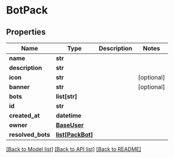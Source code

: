 # BotPack

## Properties
Name | Type | Description | Notes
------------ | ------------- | ------------- | -------------
**name** | **str** |  | 
**description** | **str** |  | 
**icon** | **str** |  | [optional] 
**banner** | **str** |  | [optional] 
**bots** | **list[str]** |  | 
**id** | **str** |  | 
**created_at** | **datetime** |  | 
**owner** | [**BaseUser**](BaseUser.md) |  | 
**resolved_bots** | [**list[PackBot]**](PackBot.md) |  | 

[[Back to Model list]](../README.md#documentation-for-models) [[Back to API list]](../README.md#documentation-for-api-endpoints) [[Back to README]](../README.md)


